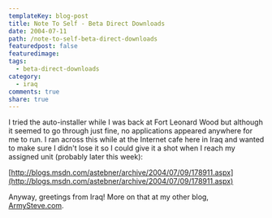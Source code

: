 ```yaml
---
templateKey: blog-post
title: Note To Self - Beta Direct Downloads
date: 2004-07-11
path: /note-to-self-beta-direct-downloads
featuredpost: false
featuredimage:
tags:
  - beta-direct-downloads
category:
  - iraq
comments: true
share: true
---
```


I tried the auto-installer while I was back at Fort Leonard Wood but although it seemed to go through just fine, no applications appeared anywhere for me to run. I ran across this while at the Internet cafe here in Iraq and wanted to make sure I didn't lose it so I could give it a shot when I reach my assigned unit (probably later this week):

[http://blogs.msdn.com/astebner/archive/2004/07/09/178911.aspx](http://blogs.msdn.com/astebner/archive/2004/07/09/178911.aspx)

Anyway, greetings from Iraq! More on that at my other blog, [ArmySteve.com](http://armysteve.com).
